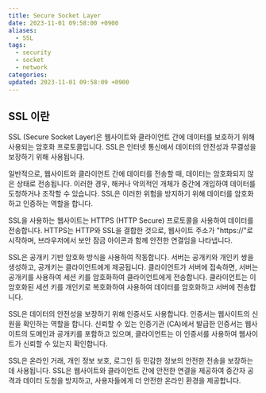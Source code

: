 ```yaml
---
title: Secure Socket Layer
date: 2023-11-01 09:58:00 +0900
aliases:
  - SSL
tags:
  - security
  - socket
  - network
categories: 
updated: 2023-11-01 09:58:09 +0900
---
```


## SSL 이란

SSL (Secure Socket Layer)은 웹사이트와 클라이언트 간에 데이터를 보호하기 위해 사용되는 암호화 프로토콜입니다. SSL은 인터넷 통신에서 데이터의 안전성과 무결성을 보장하기 위해 사용됩니다.

일반적으로, 웹사이트와 클라이언트 간에 데이터를 전송할 때, 데이터는 암호화되지 않은 상태로 전송됩니다. 이러한 경우, 해커나 악의적인 개체가 중간에 개입하여 데이터를 도청하거나 조작할 수 있습니다. SSL은 이러한 위험을 방지하기 위해 데이터를 암호화하고 인증하는 역할을 합니다.

SSL을 사용하는 웹사이트는 HTTPS (HTTP Secure) 프로토콜을 사용하여 데이터를 전송합니다. HTTPS는 HTTP와 SSL을 결합한 것으로, 웹사이트 주소가 "https://"로 시작하며, 브라우저에서 보안 잠금 아이콘과 함께 안전한 연결임을 나타냅니다.

SSL은 공개키 기반 암호화 방식을 사용하여 작동합니다. 서버는 공개키와 개인키 쌍을 생성하고, 공개키는 클라이언트에게 제공됩니다. 클라이언트가 서버에 접속하면, 서버는 공개키를 사용하여 세션 키를 암호화하여 클라이언트에게 전송합니다. 클라이언트는 이 암호화된 세션 키를 개인키로 복호화하여 사용하여 데이터를 암호화하고 서버에 전송합니다.

SSL은 데이터의 안전성을 보장하기 위해 인증서도 사용합니다. 인증서는 웹사이트의 신원을 확인하는 역할을 합니다. 신뢰할 수 있는 인증기관 (CA)에서 발급한 인증서는 웹사이트의 도메인과 공개키를 포함하고 있으며, 클라이언트는 이 인증서를 사용하여 웹사이트가 신뢰할 수 있는지 확인합니다.

SSL은 온라인 거래, 개인 정보 보호, 로그인 등 민감한 정보의 안전한 전송을 보장하는데 사용됩니다. SSL은 웹사이트와 클라이언트 간에 안전한 연결을 제공하여 중간자 공격과 데이터 도청을 방지하고, 사용자들에게 더 안전한 온라인 환경을 제공합니다.
